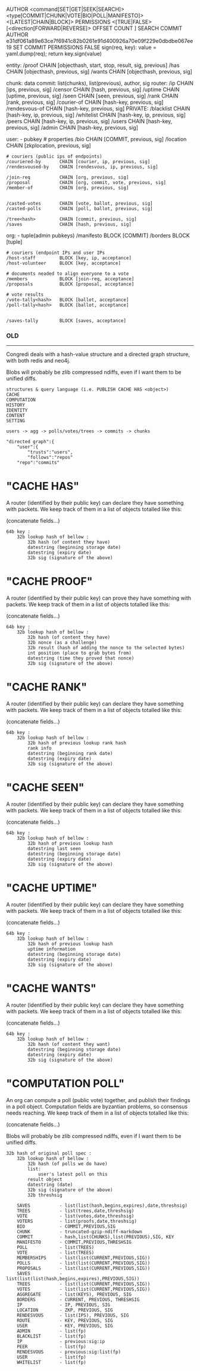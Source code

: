 AUTHOR <hash>
<command[SET|GET|SEEK|SEARCH]>
<type[COMMIT|CHUNK|VOTE|BIO|POLL|MANIFESTO]>
<[LATEST|CHAIN|BLOCK]>
PERMISSIONS <[TRUE|FALSE>
[<direction[FORWARD|REVERSE]> OFFSET <hash> COUNT <int>]
SEARCH COMMIT 
AUTHOR e31df061a89e63ce7f6941c82b0261e91d400926a70e09f229e0dbdbe067ee19 SET COMMIT PERMISSIONS FALSE
sign(req, key): value = yaml.dump(req); return key.sign(value)

entity<hash>:
    /proof              CHAIN [objecthash, start, stop, result, sig, previous]
    /has                CHAIN [objecthash, previous, sig]
    /wants              CHAIN [objecthash, previous, sig]

chunk<hash>:          data
commit<hash>:         list(chunks), list(previous), author, sig
router<hash>:
    /ip                 CHAIN [ips, previous, sig]
    /censor             CHAIN [hash, previous, sig]
    /uptime             CHAIN [uptime, previous, sig]
    /seen               CHAIN [seen, previous, sig]
    /rank               CHAIN [rank, previous, sig]
    /courier-of         CHAIN [hash-key, previous, sig]
    /rendesvous-of      CHAIN [hash-key, previous, sig]
    PRIVATE:
        /blacklist          CHAIN [hash-key, ip, previous, sig]
        /whitelist          CHAIN [hash-key, ip, previous, sig]
        /peers              CHAIN [hash-key, ip, previous, sig]
        /users              CHAIN [hash-key, previous, sig]
        /admin              CHAIN [hash-key, previous, sig]

user<hash>: - pubkey
    # properties
    /bio                CHAIN [COMMIT, previous, sig]
    /location           CHAIN [zkplocation, previous, sig]

    # couriers (public ips of endpoints)
    /couriered-by       CHAIN [courier, ip, previous, sig]
    /rendesvoused-by    CHAIN [rendesvous, ip, previous, sig]

    /join-req           CHAIN [org, previous, sig]
    /proposal           CHAIN [org, commit, vote, previous, sig]
    /member-of          CHAIN [org, previous, sig]


    /casted-votes       CHAIN [vote, ballot, previous, sig]
    /casted-polls       CHAIN [poll, ballot, previous, sig]
    
    /tree<hash>         CHAIN [commit, previous, sig]
    /saves              CHAIN [hash, previous, sig]

org<hash>: - tuple(admin pubkeys)
    /manifesto          BLOCK [COMMIT]
    /borders            BLOCK [tuple]
    
    # couriers (endpoint IPs and user IPs
    /host-staff         BLOCK [key, ip, acceptance]
    /host-volunteer     BLOCK [key, acceptance]

    # documents neaded to align everyone to a vote
    /members            BLOCK [join-req, acceptance]
    /proposals          BLOCK [proposal, acceptance]

    # vote results
    /vote-tally<hash>   BLOCK [ballot, acceptance]
    /poll-tally<hash>   BLOCK [ballot, acceptance]

        
    /saves-tally        BLOCK [saves, acceptance]

### OLD
---

Congredi deals with a hash-value structure and a directed graph structure,
with both redis and neo4j.

Blobs will probably be zlib compressed ndiffs, even if I want them to be
unified diffs.


```
structures & query language (i.e. PUBLISH CACHE HAS <object>)
CACHE
COMPUTATION
HISTORY
IDENTITY
CONTENT
SETTING
```

```
users -> agg -> polls/votes/trees -> commits -> chunks

"directed graph":{
	"user":{
		"trusts":"users",
		"follows":"repos"
	"repo":"commits"
```

# "CACHE HAS"

A router (identified by their public key) can declare they have something with
packets. We keep track of them in a list of objects totalled like this:

(concatenate fields...)

```
64b key :
	32b lookup hash of bellow :
		32b hash (of content they have)
		datestring (beginning storage date)
		datestring (expiry date)
		32b sig (signature of the above)
```
# "CACHE PROOF"

A router (identified by their public key) can prove they have something with
packets. We keep track of them in a list of objects totalled like this:

(concatenate fields...)

```
64b key :
	32b lookup hash of bellow :
		32b hash (of content they have)
		32b nonce (as a challenge)
		32b result (hash of adding the nonce to the selected bytes)
		int position (place to grab bytes from)
		datestring (time they proved that nonce)
		32b sig (signature of the above)
```
# "CACHE RANK"

A router (identified by their public key) can declare they have something with
packets. We keep track of them in a list of objects totalled like this:

(concatenate fields...)

```
64b key :
	32b lookup hash of bellow :
		32b hash of previous lookup rank hash
		rank info
		datestring (beginning rank date)
		datestring (expiry date)
		32b sig (signature of the above)
```
# "CACHE SEEN"

A router (identified by their public key) can declare they have something with
packets. We keep track of them in a list of objects totalled like this:

(concatenate fields...)

```
64b key :
	32b lookup hash of bellow :
		32b hash of previous lookup hash
		datestring last seen
		datestring (beginning storage date)
		datestring (expiry date)
		32b sig (signature of the above)
```
# "CACHE UPTIME"

A router (identified by their public key) can declare they have something with
packets. We keep track of them in a list of objects totalled like this:

(concatenate fields...)

```
64b key :
	32b lookup hash of bellow :
		32b hash of previous lookup hash
		uptime information
		datestring (beginning storage date)
		datestring (expiry date)
		32b sig (signature of the above)
```
# "CACHE WANTS"

A router (identified by their public key) can declare they have something with
packets. We keep track of them in a list of objects totalled like this:

(concatenate fields...)

```
64b key :
	32b lookup hash of bellow :
		32b hash (of content they want)
		datestring (beginning storage date)
		datestring (expiry date)
		32b sig (signature of the above)
```



# "COMPUTATION POLL"

An org can compute a poll (public vote) together, and publish their findings
in a poll object. Computation fields are byzantian problems, so consensus
needs reaching. We keep track of them in a list of objects totalled like this:

(concatenate fields...)

Blobs will probably be zlib compressed ndiffs, even if I want them to be
unified diffs.


```
32b hash of original poll spec :
	32b lookup hash of bellow :
		32b hash (of polls we do have)
		list:
			user's latest poll on this
		result object
		datestring (date)
		32b sig (signature of the above)
		32b threshsig
```
```
	SAVES			- list(list(hash,begins,expires),date,threshsig)
	TREES			- list(trees,date,threshsig)
	VOTE			- list(votes,date,threshsig)
	VOTERS			- list(proofs,date,threshsig)
	BIO				- COMMIT,PREVIOUS,SIG
	CHUNK			- truncated-gzip-ndiff-markdown
	COMMIT			- hash,list(CHUNKS),list(PREVIOUS),SIG, KEY
	MANIFESTO		- COMMIT,PREVIOUS,THRESHSIG
	POLL			- list(TREES)
	VOTE			- list(TREES)
	MEMBERSHIPS		- list(list(CURRENT,PREVIOUS,SIG))
	POLLS			- list(list(CURRENT,PREVIOUS,SIG))
	PROPOSALS		- list(list(CURRENT,PREVIOUS,SIG))
	SAVES			- list(list(list(hash,begins,expires),PREVIOUS,SIG))
	TREES			- list(list(CURRENT,PREVIOUS,SIG))
	VOTES			- list(list(CURRENT,PREVIOUS,SIG))
	AGGREGATE		- list(KEYS), PREVIOUS, SIG
	BORDERS			- CURRENT, PREVIOUS, THRESHSIG
	IP				- IP, PREVIOUS, SIG
	LOCATION		- ZKP, PREVIOUS, SIG
	RENDESVOUS		- list(IPS), PREVIOUS, SIG
	ROUTE			- KEY, PREVIOUS, SIG
	USER			- KEY, PREVIOUS, SIG
	ADMIN			- list(fp)
	BLACKLIST		- list(fp)
	IP				- previous:sig:ip
	PEER			- list(fp)
	RENDESVOUS		- previous:sig:list(fp)
	USER			- list(fp)
	WHITELIST		- list(fp)
```